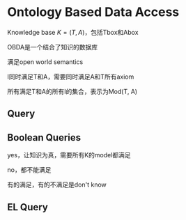 # Ontology Based Data Access
Knowledge base $K = (T, A)$，包括Tbox和Abox

OBDA是一个结合了知识的数据库

满足open world semantics

I同时满足T和A，需要同时满足A和T所有axiom

所有满足T和A的所有I的集合，表示为Mod(T, A)

## Query

## Boolean Queries
yes，让知识为真，需要所有K的model都满足

no，都不能满足

有的满足，有的不满足是don't know

## EL Query

